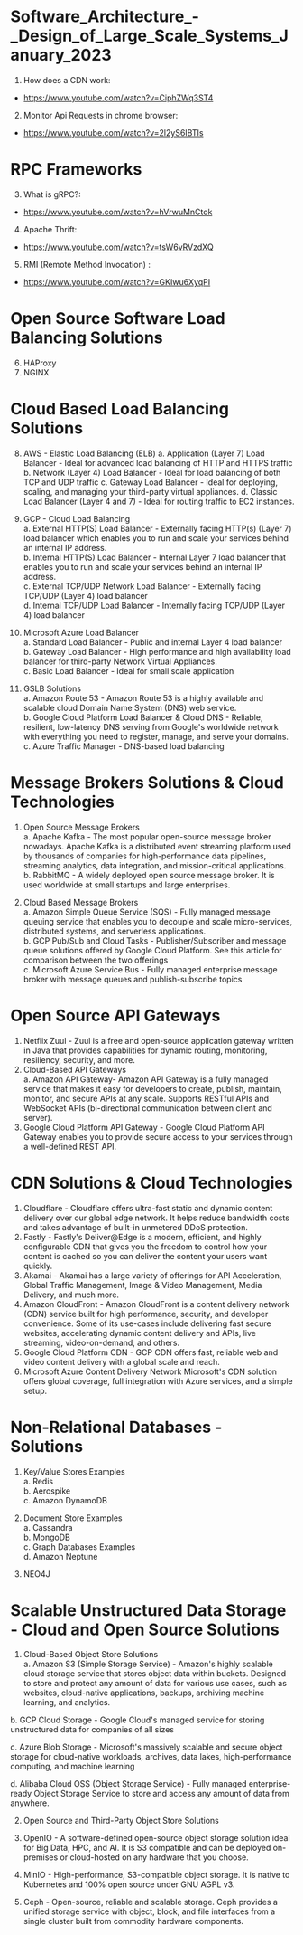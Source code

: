 # Software_Architecture_-_Design_of_Large_Scale_Systems_January_2023 </br>
1. How does a CDN work:
- https://www.youtube.com/watch?v=CiphZWq3ST4 </br>
2. Monitor Api Requests in chrome browser:
- https://www.youtube.com/watch?v=2l2yS6IBTIs

# RPC Frameworks
3. What is gRPC?:
- https://www.youtube.com/watch?v=hVrwuMnCtok
4. Apache Thrift:
- https://www.youtube.com/watch?v=tsW6vRVzdXQ
5. RMI (Remote Method Invocation) :
- https://www.youtube.com/watch?v=GKIwu6XyqPI

# Open Source Software Load Balancing Solutions
6. HAProxy
7. NGINX

# Cloud Based Load Balancing Solutions
8. AWS - Elastic Load Balancing (ELB)
a. Application (Layer 7) Load Balancer - Ideal for advanced load balancing of HTTP and HTTPS traffic
b. Network (Layer 4) Load Balancer - Ideal for load balancing of both TCP and UDP traffic
c. Gateway Load Balancer - Ideal for deploying, scaling, and managing your third-party virtual appliances.
d. Classic Load Balancer (Layer 4 and 7) - Ideal for routing traffic to EC2 instances.

9. GCP - Cloud Load Balancing</br>
a. External HTTP(S) Load Balancer - Externally facing HTTP(s) (Layer 7) load balancer which enables you to run and scale your services behind an internal IP address.</br>
b. Internal HTTP(S) Load Balancer - Internal Layer 7 load balancer that enables you to run and scale your services behind an internal IP address.</br>
c. External TCP/UDP Network Load Balancer - Externally facing TCP/UDP (Layer 4) load balancer</br>
d. Internal TCP/UDP Load Balancer - Internally facing TCP/UDP (Layer 4) load balancer</br>

10. Microsoft Azure Load Balancer</br>
a. Standard Load Balancer - Public and internal Layer 4 load balancer</br>
b. Gateway Load Balancer - High performance and high availability load balancer for third-party Network Virtual Appliances.</br>
c. Basic Load Balancer - Ideal for small scale application</br>

11. GSLB Solutions</br>
a. Amazon Route 53 - Amazon Route 53 is a highly available and scalable cloud Domain Name System (DNS) web service.</br>
b. Google Cloud Platform Load Balancer & Cloud DNS - Reliable, resilient, low-latency DNS serving from Google's worldwide network with everything you need to register, manage, and serve your domains.</br>
c. Azure Traffic Manager - DNS-based load balancing</br>

# Message Brokers Solutions & Cloud Technologies</br>
1. Open Source Message Brokers</br>
a. Apache Kafka - The most popular open-source message broker nowadays. Apache Kafka is a distributed event streaming platform used by thousands of companies for high-performance data pipelines, streaming analytics, data integration, and mission-critical applications.</br>
b. RabbitMQ - A widely deployed open source message broker. It is used worldwide at small startups and large enterprises.</br>

2. Cloud Based Message Brokers</br>
a. Amazon Simple Queue Service (SQS) - Fully managed message queuing service that enables you to decouple and scale micro-services, distributed systems, and serverless applications.</br>
b. GCP Pub/Sub and Cloud Tasks - Publisher/Subscriber and message queue solutions offered by Google Cloud Platform. See this article for comparison between the two offerings</br>
c. Microsoft Azure Service Bus - Fully managed enterprise message broker with message queues and publish-subscribe topics</br>

# Open Source API Gateways</br>
1. Netflix Zuul - Zuul is a free and open-source application gateway written in Java that provides capabilities for dynamic routing, monitoring, resiliency, security, and more.</br>
2. Cloud-Based API Gateways</br>
a. Amazon API Gateway- Amazon API Gateway is a fully managed service that makes it easy for developers to create, publish, maintain, monitor, and secure APIs at any scale. Supports RESTful APIs and WebSocket APIs (bi-directional communication between client and server).</br>
3. Google Cloud Platform API Gateway - Google Cloud Platform API Gateway enables you to provide secure access to your services through a well-defined REST API.</br>

# CDN Solutions & Cloud Technologies</br>
1. Cloudflare - Cloudflare offers ultra-fast static and dynamic content delivery over our global edge network. It helps reduce bandwidth costs and takes advantage of built-in unmetered DDoS protection.</br>
2. Fastly - Fastly's Deliver@Edge is a modern, efficient, and highly configurable CDN that gives you the freedom to control how your content is cached so you can deliver the content your users want quickly.</br>
3. Akamai - Akamai has a large variety of offerings for API Acceleration, Global Traffic Management, Image & Video Management, Media Delivery, and much more.</br>
4. Amazon CloudFront - Amazon CloudFront is a content delivery network (CDN) service built for high performance, security, and developer convenience. Some of its use-cases include delivering fast secure websites, accelerating dynamic content delivery and APIs, live streaming, video-on-demand, and others.</br>
5. Google Cloud Platform CDN - GCP CDN offers fast, reliable web and video content delivery with a global scale and reach.</br>
6. Microsoft Azure Content Delivery Network Microsoft's CDN solution offers global coverage, full integration with Azure services, and a simple setup.</br>

# Non-Relational Databases - Solutions</br>
1. Key/Value Stores Examples</br>
a. Redis</br>
b. Aerospike</br>
c. Amazon DynamoDB</br>

2. Document Store Examples</br>
a. Cassandra</br>
b. MongoDB</br>
c. Graph Databases Examples</br>
d. Amazon Neptune</br>

3. NEO4J</br>

# Scalable Unstructured Data Storage - Cloud and Open Source Solutions</br>
1. Cloud-Based Object Store Solutions</br>
a. Amazon S3 (Simple Storage Service) - Amazon's highly scalable cloud storage service that stores object data within buckets. Designed to store and protect any amount of data for various use cases, such as websites, cloud-native applications, backups, archiving machine learning, and analytics.</br>

b. GCP Cloud Storage - Google Cloud's managed service for storing unstructured data for companies of all sizes</br>

c. Azure Blob Storage -  Microsoft's massively scalable and secure object storage for cloud-native workloads, archives, data lakes, high-performance computing, and machine learning</br>

d. Alibaba Cloud OSS (Object Storage Service) - Fully managed enterprise-ready Object Storage Service to store and access any amount of data from anywhere.</br>

2. Open Source and Third-Party Object Store Solutions</br>
1. OpenIO - A software-defined open-source object storage solution ideal for Big Data, HPC, and AI. It is S3 compatible and can be deployed on-premises or cloud-hosted on any hardware that you choose.</br>

2. MinIO - High-performance, S3-compatible object storage. It is native to Kubernetes and 100% open source under GNU AGPL v3.</br>

3. Ceph - Open-source, reliable and scalable storage. Ceph provides a unified storage service with object, block, and file interfaces from a single cluster built from commodity hardware components.</br>

